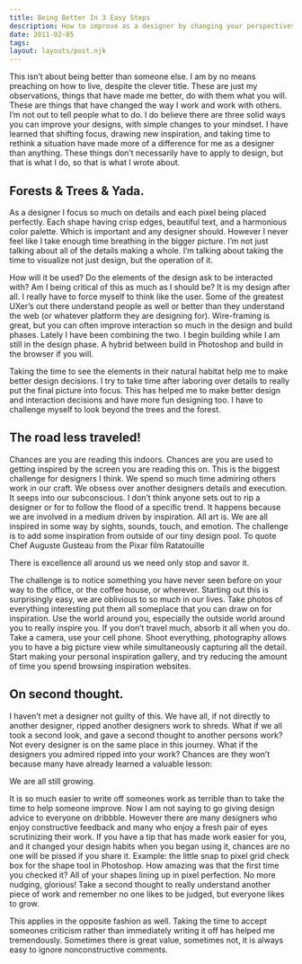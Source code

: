```yaml
---
title: Being Better In 3 Easy Steps
description: How to improve as a designer by changing your perspectives.
date: 2011-02-05
tags:
layout: layouts/post.njk
---
```


This isn’t about being better than someone else. I am by no means preaching on how to live, despite the clever title. These are just my observations, things that have made me better, do with them what you will. These are things that have changed the way I work and work with others. I’m not out to tell people what to do.
I do believe there are three solid ways you can improve your designs, with simple changes to your mindset. I have learned that shifting focus, drawing new inspiration, and taking time to rethink a situation have made more of a difference for me as a designer than anything. These things don’t necessarily have to apply to design, but that is what I do, so that is what I wrote about.

## Forests & Trees & Yada.
As a designer I focus so much on details and each pixel being placed perfectly. Each shape having crisp edges, beautiful text, and a harmonious color palette. Which is important and any designer should. However I never feel like I take enough time breathing in the bigger picture. I’m not just talking about all of the details making a whole. I’m talking about taking the time to visualize not just design, but the operation of it.

How will it be used? Do the elements of the design ask to be interacted with? Am I being critical of this as much as I should be? It is my design after all. I really have to force myself to think like the user. Some of the greatest UXer’s out there understand people as well or better than they understand the web (or whatever platform they are designing for). Wire-framing is great, but you can often improve interaction so much in the design and build phases. Lately I have been combining the two. I begin building while I am still in the design phase. A hybrid between build in Photoshop and build in the browser if you will.

Taking the time to see the elements in their natural habitat help me to make better design decisions. I try to take time after laboring over details to really put the final picture into focus. This has helped me to make better design and interaction decisions and have more fun designing too. I have to challenge myself to look beyond the trees and the forest.

## The road less traveled!
Chances are you are reading this indoors. Chances are you are used to getting inspired by the screen you are reading this on. This is the biggest challenge for designers I think. We spend so much time admiring others work in our craft. We obsess over another designers details and execution. It seeps into our subconscious. I don’t think anyone sets out to rip a designer or for to follow the flood of a specific trend. It happens because we are involved in a medium driven by inspiration. All art is. We are all inspired in some way by sights, sounds, touch, and emotion. The challenge is to add some inspiration from outside of our tiny design pool. To quote Chef Auguste Gusteau from the Pixar film Ratatouille

There is excellence all around us we need only stop and savor it.

The challenge is to notice something you have never seen before on your way to the office, or the coffee house, or wherever. Starting out this is surprisingly easy, we are oblivious to so much in our lives. Take photos of everything interesting put them all someplace that you can draw on for inspiration. Use the world around you, especially the outside world around you to really inspire you. If you don’t travel much, absorb it all when you do. Take a camera, use your cell phone. Shoot everything, photography allows you to have a big picture view while simultaneously capturing all the detail. Start making your personal inspiration gallery, and try reducing the amount of time you spend browsing inspiration websites.

## On second thought.
I haven’t met a designer not guilty of this. We have all, if not directly to another designer, ripped another designers work to shreds. What if we all took a second look, and gave a second thought to another persons work? Not every designer is on the same place in this journey. What if the designers you admired ripped into your work? Chances are they won’t because many have already learned a valuable lesson:

We are all still growing.

It is so much easier to write off someones work as terrible than to take the time to help someone improve. Now I am not saying to go giving design advice to everyone on dribbble. However there are many designers who enjoy constructive feedback and many who enjoy a fresh pair of eyes scrutinizing their work. If you have a tip that has made work easier for you, and it changed your design habits when you began using it, chances are no one will be pissed if you share it. Example: the little snap to pixel grid check box for the shape tool in Photoshop. How amazing was that the first time you checked it? All of your shapes lining up in pixel perfection. No more nudging, glorious! Take a second thought to really understand another piece of work and remember no one likes to be judged, but everyone likes to grow.

This applies in the opposite fashion as well. Taking the time to accept someones criticism rather than immediately writing it off has helped me tremendously. Sometimes there is great value, sometimes not, it is always easy to ignore nonconstructive comments.
